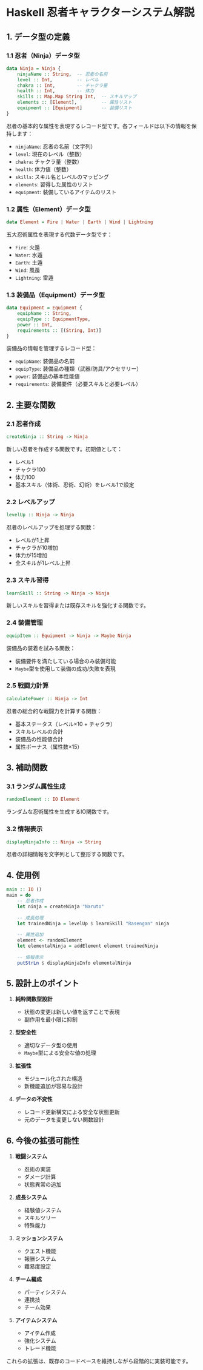 # Haskell 忍者キャラクターシステム解説

## 1. データ型の定義

### 1.1 忍者（Ninja）データ型
```haskell
data Ninja = Ninja {
    ninjaName :: String,  -- 忍者の名前
    level :: Int,         -- レベル
    chakra :: Int,        -- チャクラ量
    health :: Int,        -- 体力
    skills :: Map.Map String Int,  -- スキルマップ
    elements :: [Element],         -- 属性リスト
    equipment :: [Equipment]       -- 装備リスト
}
```

忍者の基本的な属性を表現するレコード型です。各フィールドは以下の情報を保持します：
- `ninjaName`: 忍者の名前（文字列）
- `level`: 現在のレベル（整数）
- `chakra`: チャクラ量（整数）
- `health`: 体力値（整数）
- `skills`: スキル名とレベルのマッピング
- `elements`: 習得した属性のリスト
- `equipment`: 装備しているアイテムのリスト

### 1.2 属性（Element）データ型
```haskell
data Element = Fire | Water | Earth | Wind | Lightning
```

五大忍術属性を表現する代数データ型です：
- `Fire`: 火遁
- `Water`: 水遁
- `Earth`: 土遁
- `Wind`: 風遁
- `Lightning`: 雷遁

### 1.3 装備品（Equipment）データ型
```haskell
data Equipment = Equipment {
    equipName :: String,
    equipType :: EquipmentType,
    power :: Int,
    requirements :: [(String, Int)]
}
```

装備品の情報を管理するレコード型：
- `equipName`: 装備品の名前
- `equipType`: 装備品の種類（武器/防具/アクセサリー）
- `power`: 装備品の基本性能値
- `requirements`: 装備要件（必要スキルと必要レベル）

## 2. 主要な関数

### 2.1 忍者作成
```haskell
createNinja :: String -> Ninja
```
新しい忍者を作成する関数です。初期値として：
- レベル1
- チャクラ100
- 体力100
- 基本スキル（体術、忍術、幻術）をレベル1で設定

### 2.2 レベルアップ
```haskell
levelUp :: Ninja -> Ninja
```
忍者のレベルアップを処理する関数：
- レベルが1上昇
- チャクラが10増加
- 体力が15増加
- 全スキルが1レベル上昇

### 2.3 スキル習得
```haskell
learnSkill :: String -> Ninja -> Ninja
```
新しいスキルを習得または既存スキルを強化する関数です。

### 2.4 装備管理
```haskell
equipItem :: Equipment -> Ninja -> Maybe Ninja
```
装備品の装着を試みる関数：
- 装備要件を満たしている場合のみ装備可能
- `Maybe`型を使用して装備の成功/失敗を表現

### 2.5 戦闘力計算
```haskell
calculatePower :: Ninja -> Int
```
忍者の総合的な戦闘力を計算する関数：
- 基本ステータス（レベル×10 + チャクラ）
- スキルレベルの合計
- 装備品の性能値合計
- 属性ボーナス（属性数×15）

## 3. 補助関数

### 3.1 ランダム属性生成
```haskell
randomElement :: IO Element
```
ランダムな忍術属性を生成するIO関数です。

### 3.2 情報表示
```haskell
displayNinjaInfo :: Ninja -> String
```
忍者の詳細情報を文字列として整形する関数です。

## 4. 使用例

```haskell
main :: IO ()
main = do
    -- 忍者作成
    let ninja = createNinja "Naruto"
    
    -- 成長処理
    let trainedNinja = levelUp $ learnSkill "Rasengan" ninja
    
    -- 属性追加
    element <- randomElement
    let elementalNinja = addElement element trainedNinja
    
    -- 情報表示
    putStrLn $ displayNinjaInfo elementalNinja
```

## 5. 設計上のポイント

1. **純粋関数型設計**
   - 状態の変更は新しい値を返すことで表現
   - 副作用を最小限に抑制

2. **型安全性**
   - 適切なデータ型の使用
   - `Maybe`型による安全な値の処理

3. **拡張性**
   - モジュール化された構造
   - 新機能追加が容易な設計

4. **データの不変性**
   - レコード更新構文による安全な状態更新
   - 元のデータを変更しない関数設計

## 6. 今後の拡張可能性

1. **戦闘システム**
   - 忍術の実装
   - ダメージ計算
   - 状態異常の追加

2. **成長システム**
   - 経験値システム
   - スキルツリー
   - 特殊能力

3. **ミッションシステム**
   - クエスト機能
   - 報酬システム
   - 難易度設定

4. **チーム編成**
   - パーティシステム
   - 連携技
   - チーム効果

5. **アイテムシステム**
   - アイテム作成
   - 強化システム
   - トレード機能

これらの拡張は、既存のコードベースを維持しながら段階的に実装可能です。
